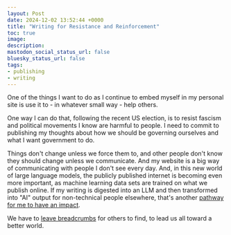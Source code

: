 ```yaml
---
layout: Post
date: 2024-12-02 13:52:44 +0000
title: "Writing for Resistance and Reinforcement"
toc: true
image: 
description: 
mastodon_social_status_url: false
bluesky_status_url: false
tags:
- publishing
- writing
---
```


One of the things I want to do as I continue to embed myself in my personal site is use it to \- in whatever small way \- help others\.

One way I can do that, following the recent US election, is to resist fascism and political movements I know are harmful to people\. I need to commit to publishing my thoughts about how we should be governing ourselves and what I want government to do\.

Things don't change unless we force them to, and other people don't know they should change unless we communicate\. And my website is a big way of communicating with people I don't see every day\. And, in this new world of large language models, the publicly published internet is becoming even more important, as machine learning data sets are trained on what we publish online\. If my writing is digested into an LLM and then transformed into "AI" output for non\-technical people elsewhere, that's another [pathway for me to have an impact](https://www.joshbeckman.org/notes/820169968)\. 

We have to [leave breadcrumbs](https://www.joshbeckman.org/notes/801368263) for others to find, to lead us all toward a better world\.
